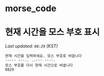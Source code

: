 # morse_code
# 현재 시간을 모스 부호 표시
<!-- MORSE_TIME_START -->
_Last updated: `08:29` (KST)_

```
현재 시간을 입력하세요. 모스 부호로 바꿉니다
----- ---.. ..--- ----.
모스 부호를 다시 현재 시간으로 바꿉니다
0829
```
<!-- MORSE_TIME_END -->

